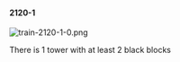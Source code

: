 #### 2120-1
![train-2120-1-0.png](https://github.com/lil-lab/nlvr/raw/master/nlvr/train/images/24/train-2120-1-0.png "train-2120-1-0.png")

There is 1 tower with at least 2 black blocks